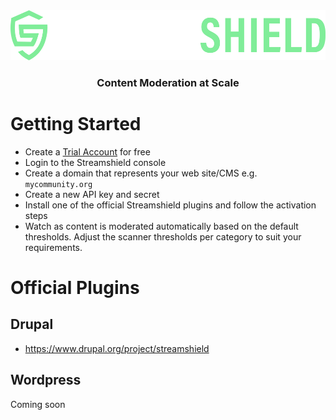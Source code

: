 <div align="center">
<img src="./SS_LOGO_PRIMARY.png" style="height: 80px;"/>
</div>

<h3 align="center">Content Moderation at Scale</h3>

# Getting Started

- Create a <a href="https://streamshield.ai" target="_blank">Trial Account</a> for free
- Login to the Streamshield console
- Create a domain that represents your web site/CMS e.g. `mycommunity.org`
- Create a new API key and secret
- Install one of the official Streamshield plugins and follow the activation steps
- Watch as content is moderated automatically based on the default thresholds. Adjust the scanner thresholds per category to suit your requirements.

# Official Plugins

## Drupal

- <a href="https://www.drupal.org/project/streamshield" target="_new">https://www.drupal.org/project/streamshield</a>

## Wordpress

Coming soon


